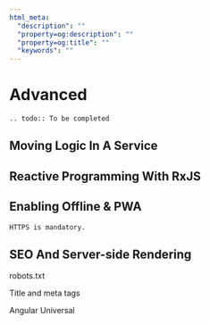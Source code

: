 ```yaml
---
html_meta:
  "description": ""
  "property=og:description": ""
  "property=og:title": ""
  "keywords": ""
---
```


# Advanced

```{eval-rst}
.. todo:: To be completed
```

## Moving Logic In A Service

## Reactive Programming With RxJS

## Enabling Offline & PWA

```{note}
HTTPS is mandatory.
```

## SEO And Server-side Rendering

robots.txt

Title and meta tags

Angular Universal
